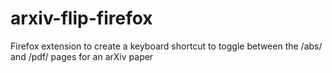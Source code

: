 # arxiv-flip-firefox
Firefox extension to create a keyboard shortcut to toggle between the /abs/ and /pdf/ pages for an arXiv paper
